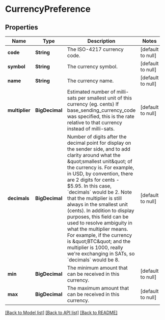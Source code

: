 # CurrencyPreference
## Properties

| Name | Type | Description | Notes |
|------------ | ------------- | ------------- | -------------|
| **code** | **String** | The ISO-4217 currency code. | [default to null] |
| **symbol** | **String** | The currency symbol. | [default to null] |
| **name** | **String** | The currency name. | [default to null] |
| **multiplier** | **BigDecimal** | Estimated number of milli-sats per smallest unit of this currency (eg. cents) If base_sending_currency_code was specified, this is the rate relative to that currency instead of milli-sats. | [default to null] |
| **decimals** | **BigDecimal** | Number of digits after the decimal point for display on the sender side, and to add clarity around what the \&quot;smallest unit\&quot; of the currency is. For example, in USD, by convention, there are 2 digits for cents - $5.95. In this case, &#x60;decimals&#x60; would be 2. Note that the multiplier is still always in the smallest unit (cents). In addition to display purposes, this field can be used to resolve ambiguity in what the multiplier means. For example, if the currency is \&quot;BTC\&quot; and the multiplier is 1000, really we&#39;re exchanging in SATs, so &#x60;decimals&#x60; would be 8. | [default to null] |
| **min** | **BigDecimal** | The minimum amount that can be received in this currency. | [default to null] |
| **max** | **BigDecimal** | The maximum amount that can be received in this currency. | [default to null] |

[[Back to Model list]](../README.md#documentation-for-models) [[Back to API list]](../README.md#documentation-for-api-endpoints) [[Back to README]](../README.md)


